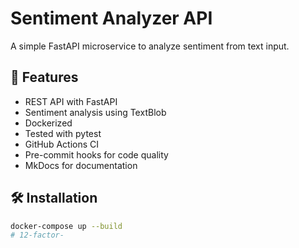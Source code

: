 # Sentiment Analyzer API

A simple FastAPI microservice to analyze sentiment from text input.

## 🚀 Features

- REST API with FastAPI
- Sentiment analysis using TextBlob
- Dockerized
- Tested with pytest
- GitHub Actions CI
- Pre-commit hooks for code quality
- MkDocs for documentation

## 🛠️ Installation

```bash
docker-compose up --build
#   1 2 - f a c t o r -  
 